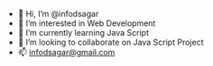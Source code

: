 - 👋 Hi, I’m @infodsagar
- 👀 I’m interested in Web Development
- 🌱 I’m currently learning Java Script
- 💞️ I’m looking to collaborate on Java Script Project
- 📫 infodsagar@gmail.com

<!---
infodsagar/infodsagar is a ✨ special ✨ repository because its `README.md` (this file) appears on your GitHub profile.
You can click the Preview link to take a look at your changes.
--->
